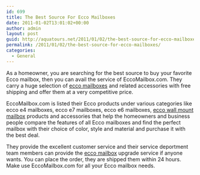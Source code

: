 ```yaml
---
id: 699
title: The Best Source For Ecco Mailboxes
date: 2011-01-02T13:01:02+00:00
author: admin
layout: post
guid: http://aquatours.net/2011/01/02/the-best-source-for-ecco-mailboxes/
permalink: /2011/01/02/the-best-source-for-ecco-mailboxes/
categories:
  - General
---
```

As a homeowner, you are searching for the best source to buy your favorite Ecco mailbox, then you can avail the service of EccoMailbox.com. They carry a huge selection of [ecco mailboxes](http://www.eccomailbox.com) and related accessories with free shipping and offer them at a very competitive price.

EccoMailbox.com is listed their Ecco products under various categories like ecco e4 mailboxes, ecco e7 mailboxes, ecco e6 mailboxes, [ecco wall mount mailbox](http://www.eccomailbox.com) products and accessories that help the homeowners and business people compare the features of all Ecco mailboxes and find the perfect mailbox with their choice of color, style and material and purchase it with the best deal.

They provide the excellent customer service and their service deportment team members can provide the [ecco mailbox](http://www.eccomailbox.com) upgrade service if anyone wants. You can place the order, they are shipped them within 24 hours. Make use EccoMailbox.com for all your Ecco mailbox needs.